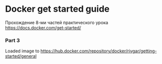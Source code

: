 # Docker get started guide

Прохождение 8-ми частей практического урока https://docs.docker.com/get-started/

### Part 3

Loaded image to https://hub.docker.com/repository/docker/rivgar/getting-started/general
